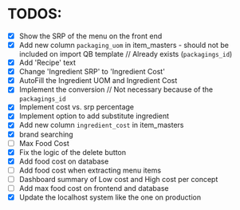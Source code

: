 # TODOS:

- [x] Show the SRP of the menu on the front end
- [x] Add new column `packaging_uom` in item_masters - should not be included on import QB template // Already exists (`packagings_id`)
- [x] Add 'Recipe' text
- [x] Change 'Ingredient SRP' to 'Ingredient Cost'
- [x] AutoFill the Ingredient UOM and Ingredient Cost
- [x] Implement the conversion // Not necessary because of the `packagings_id`
- [x] Implement cost vs. srp percentage
- [x] Implement option to add substitute ingredient
- [x] Add new column `ingredient_cost` in item_masters
- [x] brand searching
- [ ] Max Food Cost
- [x] Fix the logic of the delete button
- [x] Add food cost on database
- [ ] Add food cost when extracting menu items
- [ ] Dashboard summary of Low cost and High cost per concept
- [ ] Add max food cost on frontend and database
- [x] Update the localhost system like the one on production

